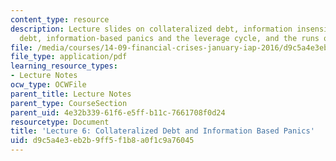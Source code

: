 ```yaml
---
content_type: resource
description: Lecture slides on collateralized debt, information insensitivity of collateralized
  debt, information-based panics and the leverage cycle, and the runs on Bear Stearns.
file: /media/courses/14-09-financial-crises-january-iap-2016/d9c5a4e3eb2b9ff5f1b8a0f1c9a76045_MIT14_09IAP16_lec6_edit.pdf
file_type: application/pdf
learning_resource_types:
- Lecture Notes
ocw_type: OCWFile
parent_title: Lecture Notes
parent_type: CourseSection
parent_uid: 4e32b339-61f6-e5ff-b11c-7661708f0d24
resourcetype: Document
title: 'Lecture 6: Collateralized Debt and Information Based Panics'
uid: d9c5a4e3-eb2b-9ff5-f1b8-a0f1c9a76045
---
```

